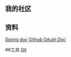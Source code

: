 ## 我的社区

## 资料
[Spring doc](https://spring.io/guides/gs/serving-web-content/)
[Github OAuth Doc](https://developer.github.com/apps/building-oauth-apps/creating-an-oauth-app/)

##工具
[Git](https://git-scm.com/download)